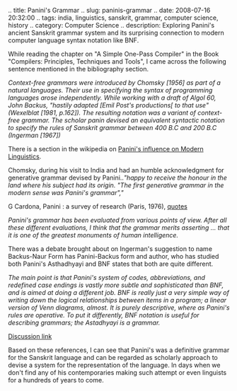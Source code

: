 .. title: Panini's Grammar
.. slug: paninis-grammar
.. date: 2008-07-16 20:32:00
.. tags: india, linguistics, sanskrit, grammar, computer science, history
.. category: Computer Science
.. description: Exploring Panini's ancient Sanskrit grammar system and its surprising connection to modern computer language syntax notation like BNF.

While reading the chapter on "A Simple One-Pass Compiler" in the Book "Compilers: Principles, Techniques and Tools", I came across the following sentence mentioned in the bibliography section.

*Context-free grammars were introduced by Chomsky [1956] as part of a natural languages. Their use in specifying the syntax of programming languages arose independently. While working with a draft of Algol 60, John Backus, "hastily adapted [Emil Post's productions[ to that use" (Wexelblat [1981, p.162]). The resulting notation was a variant of context-free grammar. The scholar panin devised an equivalent syntactic notation to specify the rules of Sanskrit grammar between 400 B.C and 200 B.C (Ingerman [1967])*

There is a section in the wikipedia on [Panini's influence on Modern Linguistics](http://en.wikipedia.org/wiki/P%C4%81%E1%B9%87ini#P.C4.81.E1.B9.87ini_and_modern_linguistics).

Chomsky, during his visit to India and had an humble acknowledgment for generative grammar devised by Panini..*"happy to receive the honour in the land where his subject had its origin. "The first generative grammar in the modern sense was Panini's grammar","*

G Cardona, Panini : a survey of research (Paris, 1976), [quotes](http://www-history.mcs.st-andrews.ac.uk/Biographies/Panini.html)

*Panini's grammar has been evaluated from various points of view. After all these different evaluations, I think that the grammar merits asserting ... that it is one of the greatest monuments of human intelligence.*

There was a debate brought about on Ingerman's suggestion to name Backus-Naur Form has Panini-Backus form and author, who has studied both Panini's Asthadhyayi and BNF states that both are quite different.

*The main point is that Panini's system of codes, abbreviations, and redefined case endings is vastly more subtle and sophisticated than BNF, and is aimed at doing a different job. BNF is really just a very simple way of writing down the logical relationships between items in a program; a linear version of Venn diagrams, almost. It is purely descriptive, where as Panini's rules are operative. To put it differently, BNF notation is useful for *describing* grammars; the Astadhyayi *is* a grammar.*

[Discussion link](http://listserv.linguistlist.org/cgi-bin/wa?A2=ind9310&L=indology&P=1787)

Based on these references, I can see that Panini's was a definitive grammar for the Sanskrit language and can be regarded as scholarly approach to devise a system for the representation of the language. In days when we don't find any of his contemporaries making such attempt or even linguists for a hundreds of years to come.

